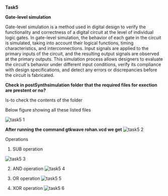 **Task5**

**Gate-level simulation**

Gate-level simulation is a method used in digital design to verify the functionality and correctness of a digital circuit at the level of individual logic gates. In gate-level simulation, the behavior of each gate in the circuit is simulated, taking into account their logical functions, timing characteristics, and interconnections. Input signals are applied to the primary inputs of the circuit, and the resulting output signals are observed at the primary outputs. This simulation process allows designers to evaluate the circuit's behavior under different input conditions, verify its compliance with design specifications, and detect any errors or discrepancies before the circuit is fabricated.

**Check in postSynthsimulation folder that the required files for exection are prestent or no?**

ls-to check the contents of the folder


Below figure showing all these listed files

![task5 1](https://github.com/Rohansom2003/Rohan/assets/160768851/838cacae-ad68-4790-8aac-0acf278679f1)

**After running the command gtkwave rohan.vcd we get**
![task5 2](https://github.com/Rohansom2003/Rohan/assets/160768851/9f6d9644-701e-42ed-9719-8000cb1cf041)


Operations
1. SUB operation

![task5 3](https://github.com/Rohansom2003/Rohan/assets/160768851/a035268f-c68a-4f3a-8db1-2b802b161b9e)

2. AND operation
![task5 4](https://github.com/Rohansom2003/Rohan/assets/160768851/3a720088-aacb-4fba-8cdf-7af4c6788ef4)


3. OR operation
![task5 5](https://github.com/Rohansom2003/Rohan/assets/160768851/34fe07d6-88a7-4658-b554-d350c1e58265)


4. XOR operation
![task5 6](https://github.com/Rohansom2003/Rohan/assets/160768851/1e91b7cc-4d10-475d-b5a1-24944be00f1b)



















